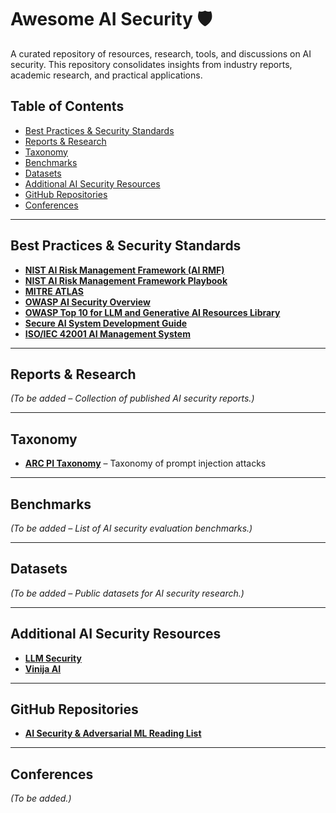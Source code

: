 # Awesome AI Security 🛡️  

A curated repository of resources, research, tools, and discussions on AI security. This repository consolidates insights from industry reports, academic research, and practical applications.  

## Table of Contents  

- [Best Practices & Security Standards](#best-practices--security-standards)  
- [Reports & Research](#reports--research)  
- [Taxonomy](#taxonomy)  
- [Benchmarks](#benchmarks)  
- [Datasets](#datasets)  
- [Additional AI Security Resources](#additional-ai-security-resources)  
- [GitHub Repositories](#github-repositories)  
- [Conferences](#conferences)  

---

## Best Practices & Security Standards  

- **[NIST AI Risk Management Framework (AI RMF)](https://nvlpubs.nist.gov/nistpubs/ai/NIST.AI.100-1.pdf)**
- **[NIST AI Risk Management Framework Playbook](https://airc.nist.gov/airmf-resources/playbook/)**
- **[MITRE ATLAS](http://atlas.mitre.org)**  
- **[OWASP AI Security Overview](https://owaspai.org/docs/ai_security_overview/)**  
- **[OWASP Top 10 for LLM and Generative AI Resources Library](https://owasp.org/www-project-top-10-for-large-language-model-applications/)**  
- **[Secure AI System Development Guide](https://owaspai.org/docs/secure_ai_development/)**  
- **[ISO/IEC 42001 AI Management System](https://www.iso.org/standard/81231.html)**  

---

## Reports & Research  

*(To be added – Collection of published AI security reports.)*  

---

## Taxonomy  

- **[ARC PI Taxonomy](https://github.com/Arcanum-Sec/arc_pi_taxonomy)** – Taxonomy of prompt injection attacks  

---

## Benchmarks  

*(To be added – List of AI security evaluation benchmarks.)*  

---

## Datasets  

*(To be added – Public datasets for AI security research.)*  

---

## Additional AI Security Resources  

- **[LLM Security](http://llmsecurity.net)**  
- **[Vinija AI](http://vinija.ai/models/LLM/)**  

---

## GitHub Repositories  

- **[AI Security & Adversarial ML Reading List](https://github.com/AI-secure/awesome-adversarial-machine-learning)**  

---

## Conferences  

*(To be added.)*  
